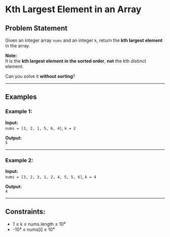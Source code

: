 # Kth Largest Element in an Array

## Problem Statement

Given an integer array `nums` and an integer `k`, return the **kth largest element** in the array.

**Note:**  
It is the **kth largest element in the sorted order**, **not** the kth distinct element.

Can you solve it **without sorting**?

---

## Examples

### Example 1:

**Input:**  
`nums = [3, 2, 1, 5, 6, 4]`, `k = 2`  

**Output:**  
`5`

---

### Example 2:

**Input:**  
`nums = [3, 2, 3, 1, 2, 4, 5, 5, 6]`, `k = 4`  

**Output:**  
`4`

---

## Constraints:

- 1 ≤ k ≤ nums.length ≤ 10⁵  
- -10⁴ ≤ nums[i] ≤ 10⁴
